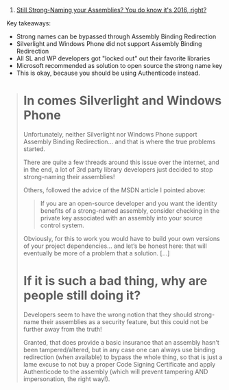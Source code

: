 1. [Still Strong-Naming your Assemblies? You do know it's 2016, right?](https://www.pedrolamas.com/2016/03/01/still-strong-naming-your-assemblies-you-do-know-its-2016-right/)

Key takeaways:
- Strong names can be bypassed through Assembly Binding Redirection
- Silverlight and Windows Phone did not support Assembly Binding Redirection
- All SL and WP developers got "locked out" out their favorite libraries
- Microsoft recommended as solution to open source the strong name key
- This is okay, because you should be using Authenticode instead.

> # In comes Silverlight and Windows Phone
> Unfortunately, neither Silverlight nor Windows Phone support Assembly Binding Redirection… and that is where the true problems started.
> 
> There are quite a few threads around this issue over the internet, and in the end, a lot of 3rd party library developers just decided to stop strong-naming their assemblies!
> 
> Others, followed the advice of the MSDN article I pointed above:
> 
> > If you are an open-source developer and you want the identity benefits of a strong-named assembly, consider checking in the private key associated with an assembly into your source control system.
> 
> Obviously, for this to work you would have to build your own versions of your project dependencies… and let’s be honest here: that will eventually be more of a problem that a solution.
> [...]
> # If it is such a bad thing, why are people still doing it?
> Developers seem to have the wrong notion that they should strong-name their assemblies as a security feature, but this could not be further away from the truth!
> 
> Granted, that does provide a basic insurance that an assembly hasn’t been tampered/altered, but in any case one can always use binding redirection (when available) to bypass the whole thing, so that is just a lame excuse to not buy a proper Code Signing Certificate and apply Authenticode to the assembly (which will prevent tampering AND impersonation, the right way!).
